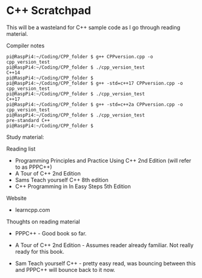 # C++ Scratchpad

This will be a wasteland for C++ sample code as I go through reading material.

Compiler notes
```
pi@RaspPi4:~/Coding/CPP_folder $ g++ CPPversion.cpp -o cpp_version_test
pi@RaspPi4:~/Coding/CPP_folder $ ./cpp_version_test 
C++14
pi@RaspPi4:~/Coding/CPP_folder $ 
pi@RaspPi4:~/Coding/CPP_folder $ g++ -std=c++17 CPPversion.cpp -o cpp_version_test
pi@RaspPi4:~/Coding/CPP_folder $ ./cpp_version_test 
C++17
pi@RaspPi4:~/Coding/CPP_folder $ g++ -std=c++2a CPPversion.cpp -o cpp_version_test
pi@RaspPi4:~/Coding/CPP_folder $ ./cpp_version_test 
pre-standard C++
pi@RaspPi4:~/Coding/CPP_folder $ 
```
Study material:

Reading list
- Programming Principles and Practice Using C++ 2nd Edition (will refer to as PPPC++)
- A Tour of C++ 2nd Edition 
- Sams Teach yourself C++ 8th edition
- C++ Programming in In Easy Steps 5th Edition

Website
- learncpp.com

Thoughts on reading material
- PPPC++ - Good book so far.

- A Tour of C++ 2nd Edition - Assumes reader already familiar. Not really ready for this book.

- Sam Teach yourself C++ - pretty easy read, was bouncing between this and PPPC++ will bounce back to it now.
